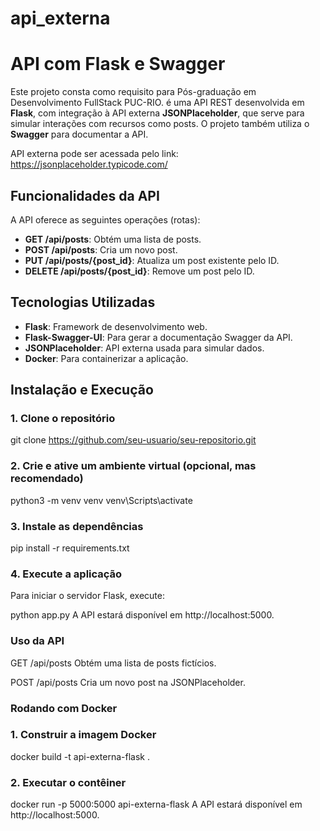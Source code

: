 # api_externa
# API com Flask e Swagger

Este projeto consta como requisito para Pós-graduação em Desenvolvimento FullStack PUC-RIO. é uma API REST desenvolvida em **Flask**, com integração à API externa **JSONPlaceholder**, que serve para simular interações com recursos como posts. O projeto também utiliza o **Swagger** para documentar a API.

API externa pode ser acessada pelo link: https://jsonplaceholder.typicode.com/

## Funcionalidades da API

A API oferece as seguintes operações (rotas):

- **GET /api/posts**: Obtém uma lista de posts.
- **POST /api/posts**: Cria um novo post.
- **PUT /api/posts/{post_id}**: Atualiza um post existente pelo ID.
- **DELETE /api/posts/{post_id}**: Remove um post pelo ID.

## Tecnologias Utilizadas

- **Flask**: Framework de desenvolvimento web.
- **Flask-Swagger-UI**: Para gerar a documentação Swagger da API.
- **JSONPlaceholder**: API externa usada para simular dados.
- **Docker**: Para containerizar a aplicação.

## Instalação e Execução

### 1. Clone o repositório

git clone https://github.com/seu-usuario/seu-repositorio.git

### 2. Crie e ative um ambiente virtual (opcional, mas recomendado)

python3 -m venv venv
venv\Scripts\activate  

### 3. Instale as dependências

pip install -r requirements.txt

### 4. Execute a aplicação
Para iniciar o servidor Flask, execute:

python app.py
A API estará disponível em http://localhost:5000.

### Uso da API

GET /api/posts
Obtém uma lista de posts fictícios.

POST /api/posts
Cria um novo post na JSONPlaceholder.

### Rodando com Docker


### 1. Construir a imagem Docker

docker build -t api-externa-flask .

### 2. Executar o contêiner

docker run -p 5000:5000 api-externa-flask
A API estará disponível em http://localhost:5000.
